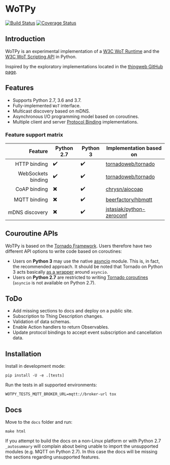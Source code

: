 # WoTPy

[![Build Status](https://travis-ci.org/agmangas/wot-py.svg?branch=develop)](https://travis-ci.org/agmangas/wot-py) [![Coverage Status](https://coveralls.io/repos/github/agmangas/wot-py/badge.svg?branch=develop)](https://coveralls.io/github/agmangas/wot-py?branch=develop)

## Introduction

WoTPy is an experimental implementation of a [W3C WoT Runtime](https://github.com/w3c/wot-architecture/blob/master/proposals/terminology.md#wot-runtime) and the [W3C WoT Scripting API](https://github.com/w3c/wot-architecture/blob/master/proposals/terminology.md#scripting-api) in Python.

Inspired by the exploratory implementations located in the [thingweb GitHub page](https://github.com/thingweb).

## Features

* Supports Python 2.7, 3.6 and 3.7.
* Fully-implemented `WoT` interface.
* Multicast discovery based on mDNS.
* Asynchronous I/O programming model based on coroutines.
* Multiple client and server [Protocol Binding](https://github.com/w3c/wot-architecture/blob/master/proposals/terminology.md#protocol-binding) implementations. 

### Feature support matrix

| Feature            | Python 2.7               | Python 3           | Implementation based on                                                 |
|-------------------:|--------------------------|--------------------|-------------------------------------------------------------------------|
| HTTP binding       | :heavy_check_mark:       | :heavy_check_mark: | [tornadoweb/tornado](https://github.com/tornadoweb/tornado)             |
| WebSockets binding | :heavy_check_mark:       | :heavy_check_mark: | [tornadoweb/tornado](https://github.com/tornadoweb/tornado)             |
| CoAP binding       | :heavy_multiplication_x: | :heavy_check_mark: | [chrysn/aiocoap](https://github.com/chrysn/aiocoap)                     |
| MQTT binding       | :heavy_multiplication_x: | :heavy_check_mark: | [beerfactory/hbmqtt](https://github.com/beerfactory/hbmqtt)             |
| mDNS discovery     | :heavy_multiplication_x: | :heavy_check_mark: | [jstasiak/python-zeroconf](https://github.com/jstasiak/python-zeroconf) |

## Couroutine APIs

WoTPy is based on the [Tornado Framework](https://www.tornadoweb.org). Users therefore have two different API options to write code based on coroutines: 

* Users on **Python 3** may use the native [asyncio](https://docs.python.org/3/library/asyncio.html) module. This is, in fact, the recommended approach. It should be noted that Tornado on Python 3 acts basically [as a wrapper](https://www.tornadoweb.org/en/stable/asyncio.html) around `asyncio`.
* Users on **Python 2.7** are restricted to writing [Tornado coroutines](https://www.tornadoweb.org/en/stable/guide/coroutines.html) (`asyncio` is not available on Python 2.7).

## ToDo

* Add missing sections to docs and deploy on a public site.
* Subscription to Thing Description changes.
* Validation of data schemas.
* Enable Action handlers to return Observables.
* Update protocol bindings to accept event subscription and cancellation data.

## Installation

Install in development mode:

```
pip install -U -e .[tests]
```

Run the tests in all supported environments:

```
WOTPY_TESTS_MQTT_BROKER_URL=mqtt://broker-url tox
```

## Docs

Move to the `docs` folder and run:

```
make html
```

If you attempt to build the docs on a non-Linux platform or with Python 2.7 `_autosummary` will complain about being unable to import the unsupported modules (e.g. MQTT on Python 2.7). In this case the docs will be missing the sections regarding unsupported features.